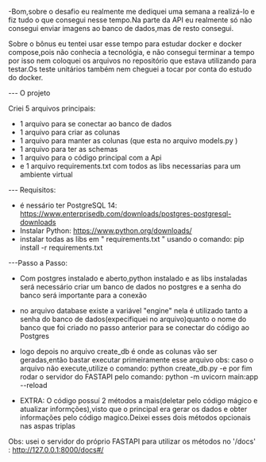-Bom,sobre o desafio eu realmente me dediquei uma semana a realizá-lo e fiz tudo o que consegui nesse tempo.Na parte da API eu realmente só não consegui enviar imagens ao banco de dados,mas de resto consegui.

Sobre o bônus eu tentei usar esse tempo para estudar docker e docker compose,pois não conhecia a tecnológia, e não consegui terminar a tempo por isso nem coloquei os arquivos no repositório que estava utilizando para testar.Os teste unitários também nem cheguei a tocar por conta do estudo do docker.


--- O projeto

Criei 5 arquivos principais: 
- 1 arquivo para se conectar ao banco de dados
- 1 arquivo para criar as colunas
- 1 arquivo para manter as colunas (que esta no arquivo models.py )
- 1 arquivo para ter as schemas
- 1 arquivo para o código principal com a Api
- e 1 arquivo requirements.txt com todos as libs necessarias para um ambiente virtual

--- Requisitos:
- é nessário ter PostgreSQL 14: https://www.enterprisedb.com/downloads/postgres-postgresql-downloads
- Instalar Python: https://www.python.org/downloads/
- instalar todas as libs em " requirements.txt " usando o comando: pip install -r requirements.txt

---Passo a Passo:
- Com postgres instalado e aberto,python instalado e as libs instaladas será necessário criar um banco de dados no postgres e a senha do banco será importante para
a conexão
- no arquivo database existe a variável "engine" nela é utilizado tanto a senha do banco de dados(expecifiquei no arquivo)quanto o nome do banco que foi criado no passo anterior para se conectar do código ao Postgres
- logo depois no arquivo create_db é onde as colunas vão ser geradas,então bastar executar primeiramente esse arquivo
obs:
  caso o arquivo não execute,utilize o comando: python create_db.py
-e por fim rodar o servidor do FASTAPI pelo comando: python -m uvicorn main:app --reload

- EXTRA: O código possuí 2 métodos a mais(deletar pelo código mágico e atualizar informções),visto que o principal era gerar os dados e obter informações pelo código magico.Deixei esses dois métodos opcionais nas aspas triplas 

Obs: usei o servidor do próprio FASTAPI para utilizar os métodos no '/docs' : http://127.0.0.1:8000/docs#/
